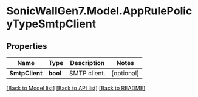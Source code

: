 # SonicWallGen7.Model.AppRulePolicyTypeSmtpClient

## Properties

Name | Type | Description | Notes
------------ | ------------- | ------------- | -------------
**SmtpClient** | **bool** | SMTP client. | [optional] 

[[Back to Model list]](../README.md#documentation-for-models) [[Back to API list]](../README.md#documentation-for-api-endpoints) [[Back to README]](../README.md)

